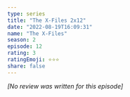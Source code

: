 ```yaml
---
type: series
title: "The X-Files 2x12"
date: "2022-08-19T16:09:31"
name: "The X-Files"
season: 2
episode: 12
rating: 3
ratingEmoji: ⭐️⭐️⭐️
share: false
---
```


_[No review was written for this episode]_
